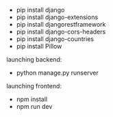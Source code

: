 - pip install django
- pip install django-extensions
- pip install djangorestframework
- pip install django-cors-headers
- pip install django-countries
- pip install Pillow

launching backend:
- python manage.py runserver

launching frontend:
- npm install
- npm run dev
